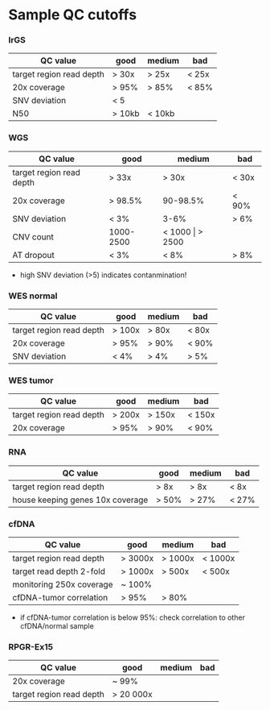 # Sample QC cutoffs


### lrGS

| QC value                 | good           | medium          | bad             |
|--------------------------|----------------|-----------------|-----------------|
| target region read depth | > 30x          | > 25x           | < 25x           |
| 20x coverage             | > 95%          | > 85%           | < 85%           |
| SNV deviation            | < 5            |                 |                 |
| N50                      | > 10kb         |  < 10kb         |                 |


### WGS

| QC value                 | good           | medium           | bad             |
|--------------------------|----------------|------------------|-----------------|
| target region read depth | > 33x          | > 30x            | < 30x           |
| 20x coverage             | > 98.5%        | 90-98.5%         | < 90%           |
| SNV deviation            | < 3%           | 3-6%             | > 6%            |
| CNV count                | 1000-2500      | < 1000 \| > 2500 |                |
| AT dropout               | < 3%           | < 8%             | > 8%           |

- high SNV deviation (>5) indicates contanmination!


### WES normal

| QC value                 | good           | medium          | bad             |
|--------------------------|----------------|-----------------|-----------------|
| target region read depth | > 100x         | > 80x           | < 80x           |
| 20x coverage             | > 95%          | > 90%           | < 90%           |
| SNV deviation            | < 4%           | > 4%            | > 5%            |

### WES tumor

| QC value                 | good           | medium          | bad             |
|--------------------------|----------------|-----------------|-----------------|
| target region read depth | > 200x         | > 150x          | < 150x          |
| 20x coverage             | > 95%          | > 90%           | < 90%           |


### RNA

| QC value                         | good           | medium          | bad             |
|----------------------------------|----------------|-----------------|-----------------|
| target region read depth         | > 8x           | > 8x            | < 8x            |
| house keeping genes 10x coverage | > 50%          | > 27%           | < 27%           |


### cfDNA

| QC value                 | good           | medium          | bad             |
|--------------------------|----------------|-----------------|-----------------|
| target region read depth | > 3000x        | > 1000x         | < 1000x         |
| target read depth 2-fold | > 1000x        | > 500x          | < 500x          |
| monitoring 250x coverage | ~ 100%         |                 |                 |
| cfDNA-tumor correlation  | > 95%          |  > 80%          |                 |

- if cfDNA-tumor correlation is below 95%: check correlation to other cfDNA/normal sample 


### RPGR-Ex15

| QC value                 | good           | medium          | bad             |
|--------------------------|----------------|-----------------|-----------------|
| 20x coverage             | ~ 99%          |                 |                 |
| target region read depth | > 20 000x      |                 |                 |


